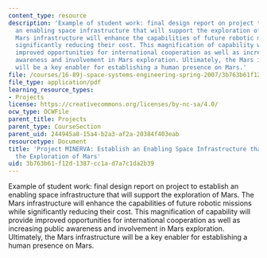 ```yaml
---
content_type: resource
description: 'Example of student work: final design report on project to establish
  an enabling space infrastructure that will support the exploration of Mars. The
  Mars infrastructure will enhance the capabilities of future robotic missions while
  significantly reducing their cost. This magnification of capability will provide
  improved opportunities for international cooperation as well as increasing public
  awareness and involvement in Mars exploration. Ultimately, the Mars infrastructure
  will be a key enabler for establishing a human presence on Mars.'
file: /courses/16-89j-space-systems-engineering-spring-2007/3b763b61f12d1387cc1ad7a7c1da2b39_report_00.pdf
file_type: application/pdf
learning_resource_types:
- Projects
license: https://creativecommons.org/licenses/by-nc-sa/4.0/
ocw_type: OCWFile
parent_title: Projects
parent_type: CourseSection
parent_uid: 244945a8-15a4-b2a3-af2a-20384f403eab
resourcetype: Document
title: 'Project MINERVA: Establish an Enabling Space Infrastructure that will Support
  the Exploration of Mars'
uid: 3b763b61-f12d-1387-cc1a-d7a7c1da2b39
---
```

Example of student work: final design report on project to establish an enabling space infrastructure that will support the exploration of Mars. The Mars infrastructure will enhance the capabilities of future robotic missions while significantly reducing their cost. This magnification of capability will provide improved opportunities for international cooperation as well as increasing public awareness and involvement in Mars exploration. Ultimately, the Mars infrastructure will be a key enabler for establishing a human presence on Mars.